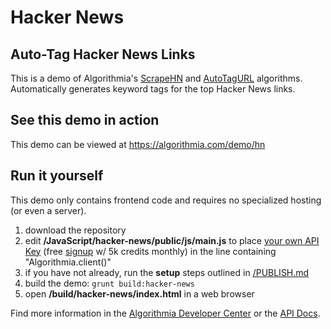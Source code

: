 # Hacker News

## Auto-Tag Hacker News Links

This is a demo of Algorithmia's [ScrapeHN](https://algorithmia.com/algorithms/tags/ScrapeHN) and [AutoTagURL](https://algorithmia.com/algorithms/tags/AutoTagURL)
algorithms. Automatically generates keyword tags for the top Hacker News links.

## See this demo in action

This demo can be viewed at https://algorithmia.com/demo/hn

## Run it yourself

This demo only contains frontend code and requires no specialized hosting (or even a server).
1. download the repository
2. edit **/JavaScript/hacker-news/public/js/main.js** to place [your own API Key](https://algorithmia.com/user#credentials) (free [signup](https://algorithmia.com/?invite=ghsamples) w/ 5k credits monthly) in the line containing "Algorithmia.client()"
4. if you have not already, run the **setup** steps outlined in [/PUBLISH.md](../../PUBLISH.md)
5. build the demo: `grunt build:hacker-news`
6. open **/build/hacker-news/index.html** in a web browser

Find more information in the [Algorithmia Developer Center](http://developers.algorithmia.com) or the [API Docs](http://docs.algorithmia.com/).
